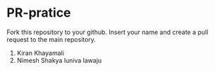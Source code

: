 # PR-pratice
Fork this repository to your github. Insert your name and create a pull request to the main repository.
1. Kiran Khayamali
2. Nimesh Shakya
luniva lawaju
